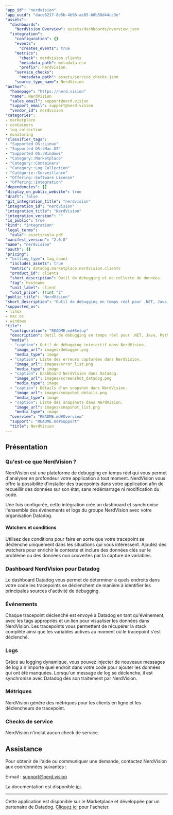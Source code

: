 ```yaml
---
"app_id": "nerdvision"
"app_uuid": "dace6217-8e5b-4b96-ae65-b0b58d44cc3e"
"assets":
  "dashboards":
    "NerdVision Overview": assets/dashboards/overview.json
  "integration":
    "configuration": {}
    "events":
      "creates_events": true
    "metrics":
      "check": nerdvision.clients
      "metadata_path": metadata.csv
      "prefix": nerdvision.
    "service_checks":
      "metadata_path": assets/service_checks.json
    "source_type_name": NerdVision
"author":
  "homepage": "https://nerd.vision"
  "name": NerdVision
  "sales_email": support@nerd.vision
  "support_email": support@nerd.vision
  "vendor_id": nerdvision
"categories":
- marketplace
- containers
- log collection
- monitoring
"classifier_tags":
- "Supported OS::Linux"
- "Supported OS::Mac OS"
- "Supported OS::Windows"
- "Category::Marketplace"
- "Category::Containers"
- "Category::Log Collection"
- "Catégorie::Surveillance"
- "Offering::Software License"
- "Offering::Integration"
"dependencies": []
"display_on_public_website": true
"draft": false
"git_integration_title": "nerdvision"
"integration_id": "nerdvision"
"integration_title": "NerdVision"
"integration_version": ""
"is_public": true
"kind": "integration"
"legal_terms":
  "eula": assets/eula.pdf
"manifest_version": "2.0.0"
"name": "nerdvision"
"oauth": {}
"pricing":
- "billing_type": tag_count
  "includes_assets": true
  "metric": datadog.marketplace.nerdvision.clients
  "product_id": clients
  "short_description": Outil de debugging et de collecte de données.
  "tag": hostname
  "unit_label": client
  "unit_price": !!int "2"
"public_title": "NerdVision"
"short_description": "Outil de debugging en temps réel pour .NET, Java, Python et Node"
"supported_os":
- linux
- mac os
- windows
"tile":
  "configuration": "README.md#Setup"
  "description": Outil de debugging en temps réel pour .NET, Java, Python et Node
  "media":
  - "caption": Outil de debugging interactif dans NerdVision.
    "image_url": images/debugger.png
    "media_type": image
  - "caption": Liste des erreurs capturées dans NerdVision.
    "image_url": images/error_list.png
    "media_type": image
  - "caption": Dashboard NerdVision dans Datadog.
    "image_url": images/screenshot_datadog.png
    "media_type": image
  - "caption": Détails d'un snapshot dans NerdVision.
    "image_url": images/snapshot_details.png
    "media_type": image
  - "caption": Liste des snapshots dans NerdVision.
    "image_url": images/snapshot_list.png
    "media_type": image
  "overview": "README.md#Overview"
  "support": "README.md#Support"
  "title": NerdVision
---
```




## Présentation

### Qu'est-ce que NerdVision ?

NerdVision est une plateforme de debugging en temps réel qui vous permet d'analyser en profondeur votre application à tout moment. NerdVision vous offre la possibilité d'installer des tracepoints dans votre application afin de recueillir des données sur son état, sans redémarrage ni modification du code.

Une fois configurée, cette intégration crée un dashboard et synchronise l'ensemble des événements et logs du groupe NerdVision avec votre organisation Datadog.

#### Watchers et conditions

Utilisez des conditions pour faire en sorte que votre tracepoint se déclenche uniquement dans les situations qui vous intéressent. Ajoutez des watchers pour enrichir le contexte et inclure des données clés sur le problème ou des données non couvertes par la capture de variables.

### Dashboard NerdVision pour Datadog

Le dashboard Datadog vous permet de déterminer à quels endroits dans votre code les tracepoints se déclenchent de manière à identifier les principales sources d'activité de debugging.

### Événements

Chaque tracepoint déclenché est envoyé à Datadog en tant qu'événement, avec les tags appropriés et un lien pour visualiser les données dans NerdVision. Les tracepoints vous permettent de récupérer la stack complète ainsi que les variables actives au moment où le tracepoint s'est déclenché.

### Logs

Grâce au logging dynamique, vous pouvez injecter de nouveaux messages de log à n'importe quel endroit dans votre code pour ajouter les données qui ont été manquées. Lorsqu'un message de log se déclenche, il est synchronisé avec Datadog dès son traitement par NerdVision.

### Métriques

NerdVision génère des métriques pour les clients en ligne et les déclencheurs de tracepoint.

### Checks de service

NerdVision n'inclut aucun check de service.

## Assistance

Pour obtenir de l'aide ou communiquer une demande, contactez NerdVision aux coordonnées suivantes :

E-mail : support@nerd.vision

La documentation est disponible [ici](https://docs.nerd.vision/).

---
 Cette application est disponible sur le Marketplace et développée par un partenaire de Datadog. [Cliquez ici](https://app.datadoghq.com/marketplace/app/nerdvision/pricing) pour l'acheter.

